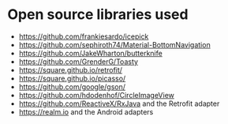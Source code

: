 # Open source libraries used

 + https://github.com/frankiesardo/icepick
 + https://github.com/sephiroth74/Material-BottomNavigation
 + https://github.com/JakeWharton/butterknife
 + https://github.com/GrenderG/Toasty
 + https://square.github.io/retrofit/
 + https://square.github.io/picasso/
 + https://github.com/google/gson/
 + https://github.com/hdodenhof/CircleImageView
 + https://github.com/ReactiveX/RxJava and the Retrofit adapter
 + https://realm.io and the Android adapters